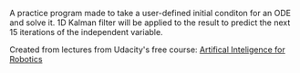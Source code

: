 A practice program made to take a user-defined initial conditon for an ODE and solve it. 1D Kalman filter will be applied to the result to predict the next 15 
iterations of the independent variable.

Created from lectures from Udacity's free course: [Artifical Inteligence for Robotics](https://classroom.udacity.com/courses/cs373)
